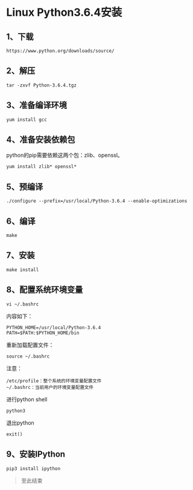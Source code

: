 # Linux Python3.6.4安装 #

## 1、下载  ##

	https://www.python.org/downloads/source/

## 2、解压 ##

	tar -zxvf Python-3.6.4.tgz

## 3、准备编译环境 ##

	yum install gcc

## 4、准备安装依赖包  ##

python的pip需要依赖这两个包：zlib、openssl。

	yum install zlib* openssl*

## 5、预编译 ##

	./configure --prefix=/usr/local/Python-3.6.4 --enable-optimizations

## 6、编译 ##

	make 

## 7、安装 ##

	make install

## 8、配置系统环境变量 ##

	vi ~/.bashrc 

内容如下：

	PYTHON_HOME=/usr/local/Python-3.6.4
	PATH=$PATH:$PYTHON_HOME/bin

重新加载配置文件：

	source ~/.bashrc

注意：

	/etc/profile：整个系统的环境变量配置文件
	~/.bashrc：当前用户的环境变量配置文件

进行python shell

	python3

退出python

	exit()



## 9、安装IPython ##

	pip3 install ipython

> 至此结束
